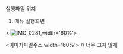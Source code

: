 실행파일 위치

1. 메뉴 실행화면

 < ![IMG_0281](https://github.com/KangYWon/2023_02PP1/assets/93894335/4a5dc803-eb26-494f-88dd-e0166344c380),width='60%'>

  <이미지파일주소 width='60%'> // 너무 크지 않게 
